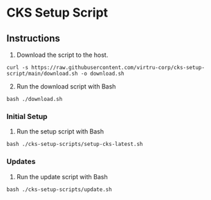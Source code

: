 # CKS Setup Script

## Instructions

1. Download the script to the host.

```
curl -s https://raw.githubusercontent.com/virtru-corp/cks-setup-script/main/download.sh -o download.sh
```

2. Run the download script with Bash

`bash ./download.sh`

### Initial Setup

1. Run the setup script with Bash

```
bash ./cks-setup-scripts/setup-cks-latest.sh
```

### Updates

1. Run the update script with Bash

```
bash ./cks-setup-scripts/update.sh
```
